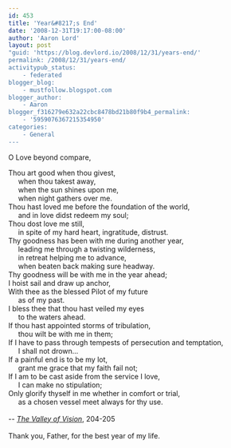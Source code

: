 ```yaml
---
id: 453
title: 'Year&#8217;s End'
date: '2008-12-31T19:17:00-08:00'
author: 'Aaron Lord'
layout: post
"guid: 'https://blog.devlord.io/2008/12/31/years-end/'
permalink: /2008/12/31/years-end/
activitypub_status:
    - federated
blogger_blog:
    - mustfollow.blogspot.com
blogger_author:
    - Aaron
blogger_f316279e632a22cbc8478bd21b80f9b4_permalink:
    - '5959076367215354950'
categories:
    - General
---
```


O Love beyond compare,<div>Thou art good when thou givest,</div><div>     when thou takest away,</div><div>     when the sun shines upon me,</div><div>     when night gathers over me.</div><div>Thou hast loved me before the foundation of the world,</div><div>     and in love didst redeem my soul;</div><div>Thou dost love me still,</div><div>     in spite of my hard heart, ingratitude, distrust.</div><div>Thy goodness has been with me during another year,</div><div>     leading me through a twisting wilderness,</div><div>     in retreat helping me to advance,</div><div>     when beaten back making sure headway.<br /></div><div>Thy goodness will be with me in the year ahead;</div><div>I hoist sail and draw up anchor,</div><div>With thee as the blessed Pilot of my future</div><div>     as of my past.<br /></div><div>I bless thee that thou hast veiled my eyes</div><div>     to the waters ahead.</div><div>If thou hast appointed storms of tribulation,</div><div>     thou wilt be with me in them;<br /></div><div>If I have to pass through tempests of persecution and temptation,</div><div>     I shall not drown...<br /></div><div>If a painful end is to be my lot,</div><div>     grant me grace that my faith fail not;<br /></div><div>If I am to be cast aside from the service I love,</div><div>     I can make no stipulation;<br /></div><div>Only glorify thyself in me whether in comfort or trial,</div><div>     as a chosen vessel meet always for thy use.<br /></div><div><br /></div><div>-- <span class="Apple-style-span" style="font-style:italic;"><a href="http://www.amazon.com/gp/redirect.html?ie=UTF8&amp;location=http%3A%2F%2Fwww.amazon.com%2FValley-Vision-Collection-Puritan-Devotions%2Fdp%2F0851518214%2F&amp;tag=lbmusic&amp;linkCode=ur2&amp;camp=1789&amp;creative=9325">The Valley of Vision</a></span>, 204-205</div><div><br /></div><div>Thank you, Father, for the best year of my life.</div><div class="blogger-post-footer"></div>